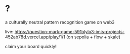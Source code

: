 # ?
a culturally neutral pattern recognition game on web3

live: https://question-mark-game-591blylo3-imis-projects-452ab78d.vercel.app/play/1/1
(on sepolia + flow + skale)

claim your board quickly!